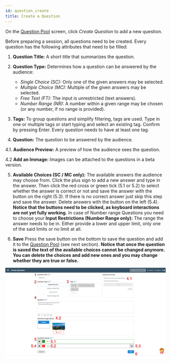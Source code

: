 ```yaml
---
id: question_create
title: Create a Question
---
```


On the [Question Pool](question_pool.md) screen, click _Create Question_ to add a new question.

Before preparing a session, all questions need to be created. Every question has the following attributes that need to be filled:

1. **Question Title:** A short title that summarizes the question.

2. **Question Type:** Determines how a question can be answered by the audience:
   * _Single Choice (SC):_ Only one of the given answers may be selected.
   * _Multiple Choice (MC):_ Multiple of the given answers may be selected.
   * _Free Text (FT):_ The input is unrestricted (text answers).
   * _Number Range (NR):_ A number within a given range may be chosen (or any number, if no range is provided).

3. **Tags:** To group questions and simplify filtering, tags are used. Type in one or multiple tags or start typing and select an existing tag. Confirm by pressing Enter. Every question needs to have at least one tag.

4. **Question:** The question to be answered by the audience.

4.1. **Audience Preview:** A preview of how the audience sees the question.

4.2 **Add an Immage:** Images can be attached to the questions in a beta version.

5. **Available Choices (SC / MC only):** The available answers the audience may choose from. Click the plus sign to add a new answer and type in the answer. Then click the red cross or green tick (5.1 or 5.2) to select whether the answer is correct or not and save the answer with the button on the right (5.3). If there is no correct answer just skip this step and save the answer. Delete answers with the button on the left (5.4). **Notice that the buttons need to be clicked, as keyboard interactions are not yet fully working.** In case of Number range Questions you need to choose your **Input Restrictions (Number Range only):** The range the answer needs to be in. Either provide a lower and upper limit, only one of the said limits or no limit at all.

6. **Save** Press the save button on the bottom to save the question and add it to the [Question Pool](question_pool.md) (see next section). **Notice that once the question is saved the text of the available choices cannot be changed anymore. You can delete the choices and add new ones and you may change whether they are true or false.**

![Create Question](assets/question_create.png)
